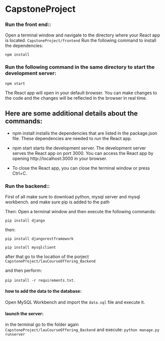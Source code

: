 # CapstoneProject


### Run the front end::
Open a terminal window and navigate to the directory where your React app is located. `CapstoneProject/frontend`
Run the following command to install the dependencies:


`npm install`

### Run the following command in the same directory to start the development server:
`npm start`

The React app will open in your default browser. You can make changes to the code and the changes will be reflected in the browser in real time.


## Here are some additional details about the commands:


- npm install installs the dependencies that are listed in the package.json file. These dependencies are needed to run the React app.


- npm start starts the development server. The development server serves the React app on port 3000. You can access the React app by opening http://localhost:3000 in your browser.

- To close the React app, you can close the terminal window or press Ctrl+C.

### Run the backend::
First of all make sure to download python, mysql server and mysql workbench. 
and make sure pip is added to the path

Then: 
Open a terminal window and then execute the following commands:

`pip install django`

then:  

`pip install djangorestframework`

`pip install mysqlclient`

after that go to the location of the porject `CapstoneProject/lauCourseOffering_Backend`

and then perform: 

`pip install -r requirements.txt`. 

#### how to add the data to the database: 

Open MySQL Workbench and import the `data.sql` file and execute it. 

#### launch the server: 

in the terminal go to the folder again `CapstoneProject/lauCourseOffering_Backend`
and execute: 
`python manage.py runserver`





